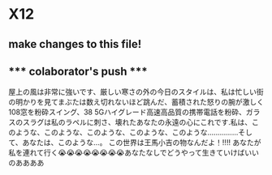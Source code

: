 # X12
## make changes to this file!
## *** colaborator's push ***
屋上の風は非常に強いです、厳しい寒さの外の今日のスタイルは、私は忙しい街の明かりを見てまぶたは数え切れないほど跳んだ、蓄積された怒りの腕が激しく108窓を粉砕スイング、38 5Gハイグレード高速高品質の携帯電話を粉砕、ガラスのスラグは私のラペルに刺さ、壊れたあなたの永遠の心にこれです.私は、このような、このような、このような、このような、このような...............そして、あなたは、このような...。 この世界は王馬小吉の物なんだよ！!!!! あなたが私を連れて行く😭😭😭😭😭😭😭😭あなたなしでどうやって生きていけばいいのああああ
